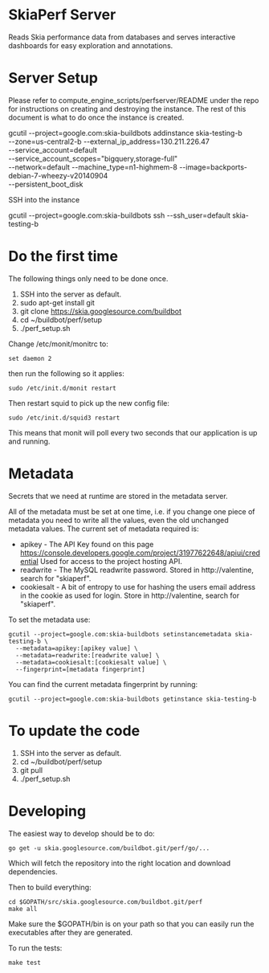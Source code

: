 SkiaPerf Server
===============

Reads Skia performance data from databases and serves interactive dashboards
for easy exploration and annotations.

Server Setup
============

Please refer to compute_engine_scripts/perfserver/README under the repo for
instructions on creating and destroying the instance. The rest of this document
is what to do once the instance is created.

  gcutil --project=google.com:skia-buildbots addinstance skia-testing-b \
    --zone=us-central2-b --external_ip_address=130.211.226.47 \
    --service_account=default \
    --service_account_scopes="bigquery,storage-full" \
    --network=default --machine_type=n1-highmem-8 --image=backports-debian-7-wheezy-v20140904 \
    --persistent_boot_disk

SSH into the instance

  gcutil --project=google.com:skia-buildbots ssh --ssh_user=default skia-testing-b

Do the first time
=================

The following things only need to be done once.

1. SSH into the server as default.
2. sudo apt-get install git
3. git clone https://skia.googlesource.com/buildbot
4. cd ~/buildbot/perf/setup
5. ./perf_setup.sh

Change /etc/monit/monitrc to:

    set daemon 2

then run the following so it applies:

    sudo /etc/init.d/monit restart

Then restart squid to pick up the new config file:

    sudo /etc/init.d/squid3 restart

This means that monit will poll every two seconds that our application is up
and running.

Metadata
========

Secrets that we need at runtime are stored in the metadata server.

All of the metadata must be set at one time, i.e. if you change one piece of
metadata you need to write all the values, even the old unchanged metadata
values. The current set of metadata required is:

  * apikey - The API Key found on this page
    https://console.developers.google.com/project/31977622648/apiui/credential
    Used for access to the project hosting API.
  * readwrite - The MySQL readwrite password. Stored in http://valentine,
    search for "skiaperf".
  * cookiesalt - A bit of entropy to use for hashing the users email address
    in the cookie as used for login. Store in http://valentine, search for "skiaperf".

To set the metadata use:

    gcutil --project=google.com:skia-buildbots setinstancemetadata skia-testing-b \
      --metadata=apikey:[apikey value] \
      --metadata=readwrite:[readwrite value] \
      --metadata=cookiesalt:[cookiesalt value] \
      --fingerprint=[metadata fingerprint]

You can find the current metadata fingerprint by running:

    gcutil --project=google.com:skia-buildbots getinstance skia-testing-b

To update the code
==================

1. SSH into the server as default.
2. cd ~/buildbot/perf/setup
3. git pull
4. ./perf_setup.sh


Developing
==========

The easiest way to develop should be to do:

    go get -u skia.googlesource.com/buildbot.git/perf/go/...

Which will fetch the repository into the right location and
download dependencies.

Then to build everything:

    cd $GOPATH/src/skia.googlesource.com/buildbot.git/perf
    make all

Make sure the $GOPATH/bin is on your path so that you can easily run the
executables after they are generated.

To run the tests:

    make test
